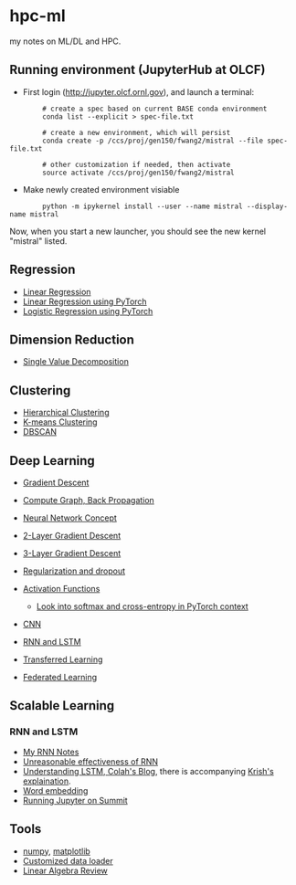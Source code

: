 # hpc-ml 

my notes on ML/DL and HPC.

## Running environment (JupyterHub at OLCF)

* First login (http://jupyter.olcf.ornl.gov), and launch a terminal:

```
        # create a spec based on current BASE conda environment
        conda list --explicit > spec-file.txt

        # create a new environment, which will persist
        conda create -p /ccs/proj/gen150/fwang2/mistral --file spec-file.txt 

        # other customization if needed, then activate 
        source activate /ccs/proj/gen150/fwang2/mistral
```

* Make newly created environment visiable

```
        python -m ipykernel install --user --name mistral --display-name mistral
```

Now, when you start a new launcher, you should see the new kernel "mistral" listed.
  
## Regression

* [Linear Regression](Regression/Linear-Regression.ipynb)
* [Linear Regression using PyTorch](Regression/regressiion-pytorch.ipynb)
* [Logistic Regression using PyTorch](Regression/logistic-pytorch.ipynb)

## Dimension Reduction

* [Single Value Decomposition](PCA/SVD.ipynb)

## Clustering

* [Hierarchical Clustering](Clustering/hierarchical_clustering.ipynb)
* [K-means Clustering](Clustering/kmeans.ipynb)
* [DBSCAN](Clustering/DBSCAN.ipynb)
  
## Deep Learning
* [Gradient Descent](deep/gd-general.ipynb)
* [Compute Graph, Back Propagation](deep/autograd.ipynb)
* [Neural Network Concept](deep/ANN-basics.ipynb)
* [2-Layer Gradient Descent](deep/gd_2_layer.ipynb)
* [3-Layer Gradient Descent](deep/gd_3_layer.ipynb)
* [Regularization and dropout](deep/regularization.ipynb)
* [Activation Functions](deep/activation_functions.ipynb)
    * [Look into softmax and cross-entropy in PyTorch context](DL/softmax.ipynb)

* [CNN](DL/CNN.ipynb)
* [RNN and LSTM](DL/RNN.ipynb)
* [Transferred Learning](DL/transfer_learning.md)
* [Federated Learning](DL/federated_learning.md)

## Scalable Learning

### RNN and LSTM
* [My RNN Notes](deep/RNN.ipynb)
* [Unreasonable effectiveness of RNN](http://karpathy.github.io/2015/05/21/rnn-effectiveness/)
* [Understanding LSTM, Colah's Blog](https://colah.github.io/posts/2015-08-Understanding-LSTMs/), there is accompanying [Krish's explaination](shorturl.at/bdeTX).
* [Word embedding](shorturl.at/BIL25)
* [Running Jupyter on Summit](JupyterOnSummit.md)

## Tools

* [numpy](tools/numpy.ipynb), [matplotlib](tools/matplotlib.ipynb)
* [Customized data loader](tools/data_loader.ipynb)
* [Linear Algebra Review](Linear-Algebra-Review.ipynb)
